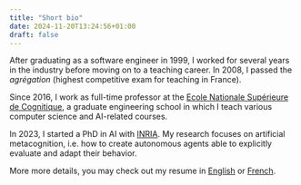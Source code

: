 ```yaml
---
title: "Short bio"
date: 2024-11-20T13:24:56+01:00
draft: false
---
```


After graduating as a software engineer in 1999, I worked for several years in the industry before moving on to a teaching career. In 2008, I passed the *agrégation* (highest competitive exam for teaching in France).

Since 2016, I work as full-time professor at the [Ecole Nationale Supérieure de Cognitique](https://ensc.bordeaux-inp.fr/), a graduate engineering school in which I teach various computer science and AI-related courses.

In 2023, I started a PhD in AI with [INRIA](https://www.inria.fr). My research focuses on artificial metacognition, i.e. how to create autonomous agents able to explicitly evaluate and adapt their behavior.

More more details, you may check out my resume in [English](/BaptistePesquet_Resume.pdf) or [French](/CV_BaptistePesquet.pdf).
